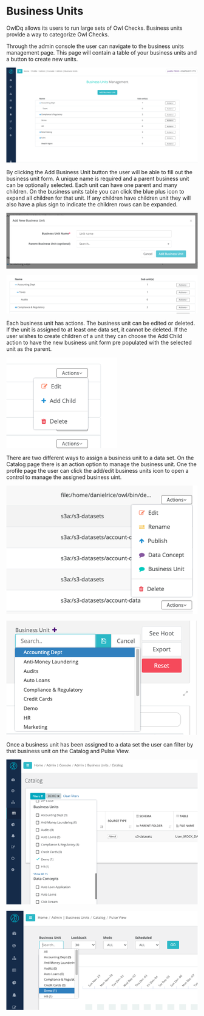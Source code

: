 # Business Units

OwlDq allows its users to run large sets of Owl Checks. Business units provide a way to categorize Owl Checks. 

Through the admin console the user can navigate to the business units management page. This page will contain a table of your business units and a button to create new units. 

![Business Unit Management page](../.gitbook/assets/screen-shot-2020-12-28-at-1.08.45-pm.png)

By clicking the Add Business Unit button the user will be able to fill out the business unit form. A unique name is required and a parent business unit can be optionally selected. Each unit can have one parent and many children. On the business units table you can click the blue plus icon to expand all children for that unit. If any children have children unit they will also have a plus sign to indicate the children rows can be expanded.  

![](../.gitbook/assets/screen-shot-2020-12-28-at-1.12.17-pm.png)

![](../.gitbook/assets/screen-shot-2020-12-28-at-1.13.35-pm.png)

Each business unit has actions. The business unit can be edited or deleted. If the unit is assigned to at least one data set, it cannot be deleted. If the user wishes to create children of a unit they can choose the Add Child action to have the new business unit form pre populated with the selected unit as the parent. 

![](../.gitbook/assets/screen-shot-2020-12-28-at-1.17.36-pm.png)

There are two different ways to assign a business unit to a data set. On the Catalog page there is an action option to manage the business unit. One the profile page the user can click the add/edit business units icon to open a control to manage the assigned business uint. 

![Manage business unit from Catalog](../.gitbook/assets/screen-shot-2020-12-28-at-1.20.48-pm.png)

![Manage business unit from Profile](../.gitbook/assets/screen-shot-2020-12-28-at-1.21.42-pm.png)

Once a business unit has been assigned to a data set the user can filter by that business unit on the Catalog and Pulse View. 

![Filter by business unit from Catalog](../.gitbook/assets/screen-shot-2020-12-28-at-1.26.01-pm.png)

![Filter by business unit from Pulse View](../.gitbook/assets/screen-shot-2020-12-28-at-1.28.45-pm.png)
